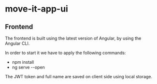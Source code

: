 # move-it-app-ui

## Frontend
The frontend is built using the latest version of Angular, by using the Angular CLI.

In order to start it we have to apply the following commands:
- npm install
- ng serve --open

The JWT token and full name are saved on client side using local storage.